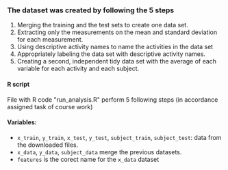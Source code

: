 ### The dataset was created by following the 5 steps

1. Merging the training and the test sets to create one data set.
2. Extracting only the measurements on the mean and standard deviation for each measurement. 
3. Using descriptive activity names to name the activities in the data set
4. Appropriately labeling the data set with descriptive activity names. 
5. Creating a second, independent tidy data set with the average of each variable for each activity and each subject. 

#### R script
File with R code "run_analysis.R" perform 5 following steps (in accordance assigned task of course work)

#### Variables:   
- `x_train`, `y_train`, `x_test`, `y_test`, `subject_train`, `subject_test`: data from the downloaded files.
- `x_data`, `y_data`, `subject_data` merge the previous datasets.
- `features` is the corect name for the `x_data` dataset
